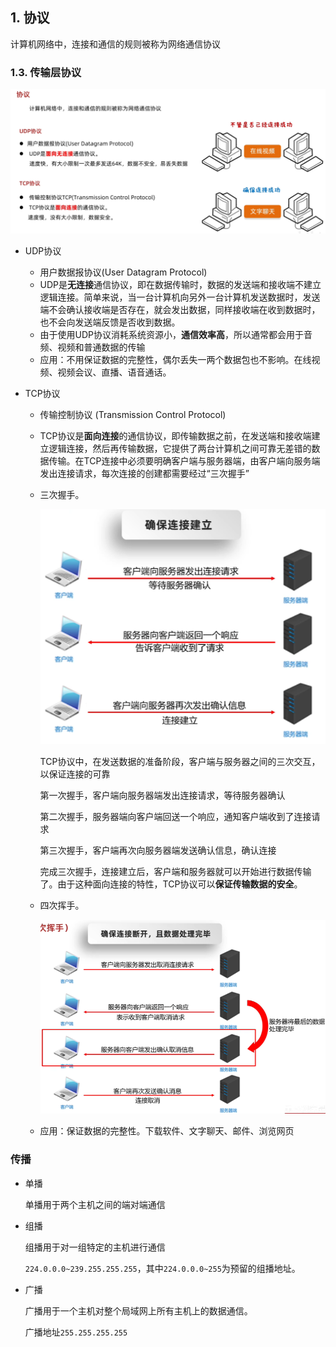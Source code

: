 
## 1. 协议

计算机网络中，连接和通信的规则被称为网络通信协议

### 1.3. 传输层协议

![alt text](../../../images/image-68.png)

- UDP协议

  - 用户数据报协议(User Datagram Protocol)
  - UDP是**无连接**通信协议，即在数据传输时，数据的发送端和接收端不建立逻辑连接。简单来说，当一台计算机向另外一台计算机发送数据时，发送端不会确认接收端是否存在，就会发出数据，同样接收端在收到数据时，也不会向发送端反馈是否收到数据。
  - 由于使用UDP协议消耗系统资源小，**通信效率高**，所以通常都会用于音频、视频和普通数据的传输
  - 应用：不用保证数据的完整性，偶尔丢失一两个数据包也不影响。在线视频、视频会议、直播、语音通话。

- TCP协议

  - 传输控制协议 (Transmission Control Protocol)

  - TCP协议是**面向连接**的通信协议，即传输数据之前，在发送端和接收端建立逻辑连接，然后再传输数据，它提供了两台计算机之间可靠无差错的数据传输。在TCP连接中必须要明确客户端与服务器端，由客户端向服务端发出连接请求，每次连接的创建都需要经过“三次握手”

  - 三次握手。
  
    ![alt text](../../../images/image-69.png)
    
    TCP协议中，在发送数据的准备阶段，客户端与服务器之间的三次交互，以保证连接的可靠

    第一次握手，客户端向服务器端发出连接请求，等待服务器确认

    第二次握手，服务器端向客户端回送一个响应，通知客户端收到了连接请求

    第三次握手，客户端再次向服务器端发送确认信息，确认连接

    完成三次握手，连接建立后，客户端和服务器就可以开始进行数据传输了。由于这种面向连接的特性，TCP协议可以**保证传输数据的安全**。
  - 四次挥手。
  
    ![alt text](../../../images/image-70.png)

  - 应用：保证数据的完整性。下载软件、文字聊天、邮件、浏览网页
### 传播

- 单播

  单播用于两个主机之间的端对端通信

- 组播

  组播用于对一组特定的主机进行通信

  `224.0.0.0~239.255.255.255`，其中`224.0.0.0~255`为预留的组播地址。

- 广播

  广播用于一个主机对整个局域网上所有主机上的数据通信。

  广播地址`255.255.255.255`